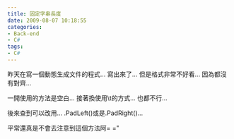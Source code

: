 ```yaml
---
title: 固定字串長度
date: 2009-08-07 10:18:55
categories:
- Back-end
- C#
tags:
- C#
---
```

昨天在寫一個動態生成文件的程式...
寫出來了...
但是格式非常不好看...
因為都沒有對齊...

<!--more-->

一開使用的方法是空白...
接著換使用\t的方式...
也都不行...

後來查到可以改用...
.PadLeft()或是.PadRight()...

平常還真是不會去注意到這個方法阿= ="